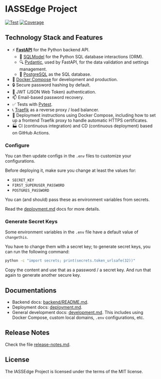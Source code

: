 # IASSEdge Project

<a href="https://github.com/fastapi/IASSEdge/actions?query=workflow%3ATest" target="_blank"><img src="https://github.com/fastapi/IASSEdge/workflows/Test/badge.svg" alt="Test"></a>
<a href="https://coverage-badge.samuelcolvin.workers.dev/redirect/fastapi/IASSEdge" target="_blank"><img src="https://coverage-badge.samuelcolvin.workers.dev/fastapi/IASSEdge.svg" alt="Coverage"></a>

## Technology Stack and Features

- ⚡ [**FastAPI**](https://fastapi.tiangolo.com) for the Python backend API.
    - 🧰 [SQLModel](https://sqlmodel.tiangolo.com) for the Python SQL database interactions (ORM).
    - 🔍 [Pydantic](https://docs.pydantic.dev), used by FastAPI, for the data validation and settings management.
    - 💾 [PostgreSQL](https://www.postgresql.org) as the SQL database.
- 🐋 [Docker Compose](https://www.docker.com) for development and production.
- 🔒 Secure password hashing by default.
- 🔑 JWT (JSON Web Token) authentication.
- 📫 Email-based password recovery.
- ✅ Tests with [Pytest](https://pytest.org).
- 📞 [Traefik](https://traefik.io) as a reverse proxy / load balancer.
- 🚢 Deployment instructions using Docker Compose, including how to set up a frontend Traefik proxy to handle automatic HTTPS certificates.
- 🏭 CI (continuous integration) and CD (continuous deployment) based on GitHub Actions.

### Configure

You can then update configs in the `.env` files to customize your configurations.

Before deploying it, make sure you change at least the values for:

- `SECRET_KEY`
- `FIRST_SUPERUSER_PASSWORD`
- `POSTGRES_PASSWORD`

You can (and should) pass these as environment variables from secrets.

Read the [deployment.md](./deployment.md) docs for more details.

### Generate Secret Keys

Some environment variables in the `.env` file have a default value of `changethis`.

You have to change them with a secret key; to generate secret keys, you can run the following command:

```bash
python -c "import secrets; print(secrets.token_urlsafe(32))"
```

Copy the content and use that as a password / a secret key. And run that again to generate another secure key.

## Documentations

- Backend docs: [backend/README.md](./backend/README.md).
- Deployment docs: [deployment.md](./deployment.md).
- General development docs: [development.md](./development.md).
This includes using Docker Compose, custom local domains, `.env` configurations, etc.

## Release Notes

Check the file [release-notes.md](./release-notes.md).

## License

The IASSEdge Project is licensed under the terms of the MIT license.
